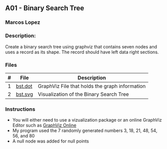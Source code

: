 ## A01 - Binary Search Tree
### Marcos Lopez
### Description:

Create a binary search tree using graphviz that contains seven nodes and uses a record as its shape. The record should have left data right sections.

### Files

|   #   | File              | Description                                        |
| :---: | ----------------  | -------------------------------------------------- |
|   1   | [bst.dot ](https://github.com/mdl0100/4883-SoftwareTools-Lopez/blob/main/Assignments/A01/bst.dot) | GraphViz File that holds the graph information     |
|   2   | [bst.svg  ](https://github.com/mdl0100/4883-SoftwareTools-Lopez/blob/main/Assignments/A01/bst.svg) | Visualization of the Binary Search Tree            |

### Instructions

- You will either need to use a vizualization package or an online GraphViz Editor such as [GraphViz Online](https://dreampuf.github.io/GraphvizOnline/)
- My program used the 7 randomly generated numbers 3, 18, 21, 48, 54, 56, and 80
- A null node was added for null points

